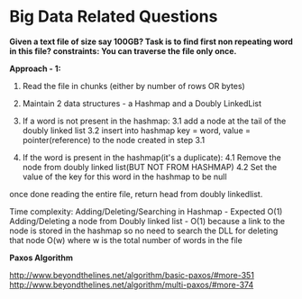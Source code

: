 # Big Data Related Questions

**Given a text file of size say 100GB? Task is to find first non repeating word in this file?
constraints: You can traverse the file only once.**

**Approach - 1:**

1. Read the file in chunks (either by number of rows OR bytes)

2. Maintain 2 data structures - a Hashmap and a Doubly LinkedList

3. If a word is not present in the hashmap:
3.1 add a node at the tail of the doubly linked list
3.2 insert into hashmap key = word, value = pointer(reference) to the node created in step 3.1

4. If the word is present in the hashmap(it's a duplicate):
4.1 Remove the node from doubly linked list(BUT NOT FROM HASHMAP)
4.2 Set the value of the key for this word in the hashmap to be null

once done reading the entire file, return head from doubly linkedlist.

Time complexity:
Adding/Deleting/Searching in Hashmap - Expected O(1)
Adding/Deleting a node from Doubly linked list - O(1) because a link to the node is stored in the hashmap so no need to search the DLL for deleting that node O(w) where w is the total number of words in the file

**Paxos Algorithm**

http://www.beyondthelines.net/algorithm/basic-paxos/#more-351
http://www.beyondthelines.net/algorithm/multi-paxos/#more-374

